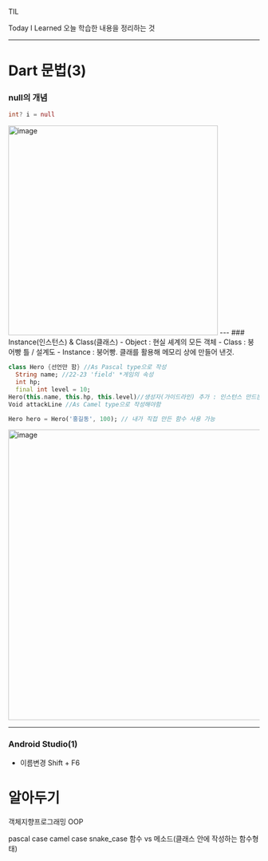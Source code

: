 TIL

Today I Learned
오늘 학습한 내용을 정리하는 것
***

Dart 문법(3)
========

### null의 개념
```Dart
int? i = null
```
<img width="420" alt="image" src="https://github.com/gyubit/TIL/assets/114902088/1d1b4789-a9d1-406f-8869-899f41d6e6a5">
---
### Instance(인스턴스) & Class(클래스)
- Object : 현실 셰계의 모든 객체
- Class : 붕어빵 틀 / 설계도
- Instance : 붕어빵. 클래를 활용해 메모리 상에 만들어 낸것.

```Dart
class Hero {선언만 함} //As Pascal type으로 작성
  String name; //22-23 'field' *게임의 속성
  int hp;
  final int level = 10;
Hero(this.name, this.hp, this.level)//생성자(가이드라인) 추가 : 인스턴스 만드는 방법을 제공하는 함수같은 놈
Void attackLine //As Camel type으로 작성해야함

Hero hero = Hero('홍길동', 100); // 내가 직접 만든 함수 사용 가능
```

<img width="582" alt="image" src="https://github.com/gyubit/TIL/assets/114902088/456fac24-6501-4564-bb48-3d35230f6ac3">

---
### Android Studio(1)
- 이름변경 Shift + F6

알아두기
======
객체지향프로그래밍
OOP

pascal case
camel case
snake_case
함수 vs 메소드(클래스 안에 작성하는 함수형태)

